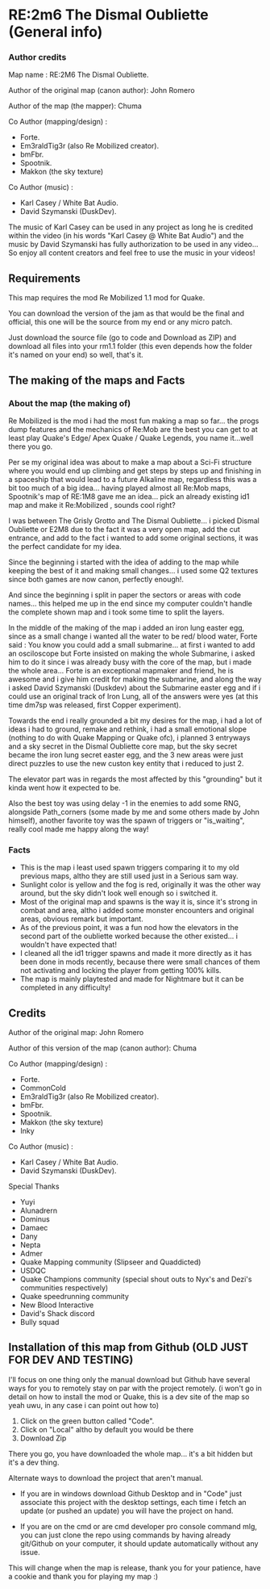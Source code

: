 # RE:2m6 The Dismal Oubliette (General info)

### Author credits

Map name : RE:2M6 The Dismal Oubliette.

Author of the original map (canon author): John Romero

Author of the map (the mapper): Chuma

Co Author (mapping/design) : 
- Forte.
- Em3raldTig3r (also Re Mobilized creator).
- bmFbr.
- Spootnik.
- Makkon (the sky texture)

Co Author (music) :
- Karl Casey / White Bat Audio. 
- David Szymanski (DuskDev).

The music of Karl Casey can be used in any project as long he is credited within the video (in his words "Karl Casey @ White Bat Audio") and the music by David Szymanski has fully authorization to be used in any video... So enjoy all content creators and feel free to use the music in your videos!

 
## Requirements

This map requires the mod Re Mobilized 1.1 mod for Quake.

You can download the version of the jam as that would be the final and official, this one will be the source from my end or any micro patch.

Just download the source file (go to code and Download as ZIP) and download all files into your rm1.1 folder (this even depends how the folder it's named on your end) so well, that's it.
## The making of the maps and Facts

### About the map (the making of)
Re Mobilized is the mod i had the most fun making a map so far... the progs dump features and the mechanics of Re:Mob are the best you can get to at least play Quake's Edge/ Apex Quake / Quake Legends, you name it...well there you go.

Per se my original idea was about to make a map about a Sci-Fi structure where you would end up climbing and get steps by steps up and finishing in a spaceship that would lead to a future Alkaline map, regardless this was a bit too much of a big idea... having played almost all Re:Mob maps, Spootnik's map of RE:1M8 gave me an idea... pick an already existing id1 map and make it Re:Mobilized , sounds cool right?

I was between The Grisly Grotto and The Dismal Oubliette... i picked Dismal Oubliette or E2M8 due to the fact it was a very open map, add the cut entrance, and add to the fact i wanted to add some original sections, it was the perfect candidate for my idea.

Since the beginning i started with the idea of adding to the map while keeping the best of it and making small changes... i used some Q2 textures since both games are now canon, perfectly enough!.

And since the beginning i split in paper the sectors or areas with code names... this helped me up in the end since my computer couldn't handle the complete shown map and i took some time to split the layers.

In the middle of the making of the map i added an iron lung easter egg, since as a small change i wanted all the water to be red/ blood water, Forte said : You know you could add a small submarine... at first i wanted to add an osciloscope but Forte insisted on making the whole Submarine, i asked him to do it since i was already busy with the core of the map, but i made the whole area... Forte is an exceptional mapmaker and friend, he is awesome and i give him credit for making the submarine, and along the way i asked David Szymanski (Duskdev) about the Submarine easter egg and if i could use an original track of Iron Lung, all of the answers were yes (at this time dm7sp was released, first Copper experiment).

Towards the end i really grounded a bit my desires for the map, i had a lot of ideas i had to ground, remake and rethink, i had a small emotional slope (nothing to do with Quake Mapping or Quake ofc), i planned 3 entryways and a sky secret in the Dismal Oubliette core map, but the sky secret became the iron lung secret easter egg, and the 3 new areas were just direct puzzles to use the new custon key entity that i reduced to just 2.

The elevator part was in regards the most affected by this "grounding" but it kinda went how it expected to be.

Also the best toy was using delay -1 in the enemies to add some RNG, alongside Path_corners (some made by me and some others made by John himself), another favorite toy was the spawn of triggers or "is_waiting", really cool made me happy along the way!

### Facts

- This is the map i least used spawn triggers comparing it to my old previous maps, altho they are still used just in a Serious sam way.
- Sunlight color is yellow and the fog is red, originally it was the other way around, but the sky didn't look well enough so i switched it.
- Most of the original map and spawns is the way it is, since it's strong in combat and area, altho i added some monster encounters and original areas, obvious remark but important.
- As of the previous point, it was a fun nod how the elevators in the second part of the oubliette worked because the other existed... i wouldn't have expected that!
- I cleaned all the id1 trigger spawns and made it more directly as it has been done in mods recently, because there were small chances of them not activating and locking the player from getting 100% kills.
- The map is mainly playtested and made for Nightmare but it can be completed in any difficulty!
## Credits 

Author of the original map: John Romero

Author of this version of the map (canon author): Chuma

Co Author (mapping/design) : 
- Forte.
- CommonCold
- Em3raldTig3r (also Re Mobilized creator).
- bmFbr.
- Spootnik.
- Makkon (the sky texture)
- Inky

Co Author (music) :
- Karl Casey / White Bat Audio. 
- David Szymanski (DuskDev).

Special Thanks
- Yuyi
- Alunadrern
- Dominus
- Damaec
- Dany
- Nepta
- Admer
- Quake Mapping community (Slipseer and Quaddicted)
- USDQC
- Quake Champions community (special shout outs to Nyx's and Dezi's communities respectively)
- Quake speedrunning community
- New Blood Interactive
- David's Shack discord
- Bully squad

## Installation of this map from Github (OLD JUST FOR DEV AND TESTING)

I'll focus on one thing only the manual download but Github have several ways for you to remotely stay on par with the project remotely. (i won't go in detail on how to install the mod or Quake, this is a dev site of the map so yeah uwu, in any case i can point out how to)

1. Click on the green button called "Code".
2. Click on "Local" altho by default you would be there
3. Download Zip

There you go, you have downloaded the whole map... it's a bit hidden but it's a dev thing.

Alternate ways to download the project that aren't manual.

- If you are in windows download Github Desktop and in "Code" just associate this project with the desktop settings, each time i fetch an update (or pushed an update) you will have the project on hand.

- If you are on the cmd or are cmd developer pro console command mlg, you can just clone the repo using commands by having already git/Github on your computer, it should update automatically without any issue.

This will change when the map is release, thank you for your patience, have a cookie and thank you for playing my map :)
